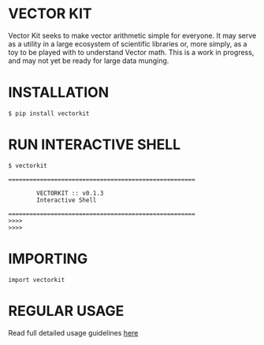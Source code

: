 VECTOR KIT
============

Vector Kit seeks to make vector arithmetic simple for everyone. It may serve as a utility in a large ecosystem of scientific libraries or, more simply, as a toy to be played with to understand Vector math.
This is a work in progress, and may not yet be ready for large data munging.

INSTALLATION
============

```
$ pip install vectorkit

```

RUN INTERACTIVE SHELL
=====================
```
$ vectorkit

=====================================================

        VECTORKIT :: v0.1.3
        Interactive Shell

=====================================================
>>>>
>>>>
```

IMPORTING
=========

```
import vectorkit
```


REGULAR USAGE
=============

Read full detailed usage guidelines [here](https://github.com/ayivima/vectorkit/blob/master/README.rst)


